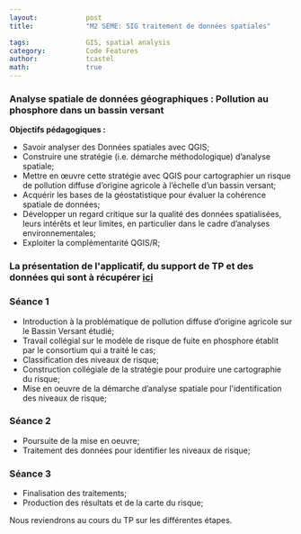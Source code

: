 ```yaml
---
layout:            post
title:             "M2 SEME: SIG traitement de données spatiales"

tags:              GIS, spatial analysis
category:          Code Features
author:            tcastel
math:              true
---
```



### Analyse spatiale de données géographiques : Pollution au phosphore dans un bassin versant

**Objectifs pédagogiques :**

* Savoir analyser des Données spatiales avec QGIS;
* Construire une stratégie (i.e. démarche méthodologique) d’analyse spatiale;
* Mettre en œuvre cette stratégie avec QGIS pour cartographier un risque de pollution diffuse d’origine agricole à l’échelle d’un bassin versant;
* Acquérir les bases de la géostatistique pour évaluer la cohérence spatiale de données;
* Développer un regard critique sur la qualité des données spatialisées, leurs intérêts et leur limites, en particulier dans le cadre d’analyses environnementales;
* Exploiter la complémentarité QGIS/R;

### La présentation de l'applicatif, du support de TP et des données qui sont à récupérer [ici](https://filesender.renater.fr/?s=download&token=0169cae9-6eca-4c84-bd2d-7c7cc38d903d)

### Séance 1

* Introduction à la problématique de pollution diffuse d’origine agricole sur le Bassin Versant étudié; 
* Travail collégial sur le modèle de risque de fuite en phosphore établit par le consortium qui a traité le cas;
* Classification des niveaux de risque;
* Construction collégiale de la stratégie pour produire une cartographie du risque;
* Mise en oeuvre de la démarche d’analyse spatiale pour l'identification des niveaux de risque;

### Séance 2

* Poursuite de la mise en oeuvre;
* Traitement des données pour identifier les niveaux de risque;

### Séance 3

* Finalisation des traitements;
* Production des résultats et de la carte du risque;


Nous reviendrons au cours du TP sur les différentes étapes.



